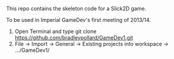 This repo contains the skeleton code for a Slick2D game. 

To be used in Imperial GameDev's first meeting of 2013/14.

1. Open Terminal and type git clone https://github.com/bradleypollard/GameDev1.git
2. File -> Import -> General → Existing projects into workspace -> .../GameDev1/
